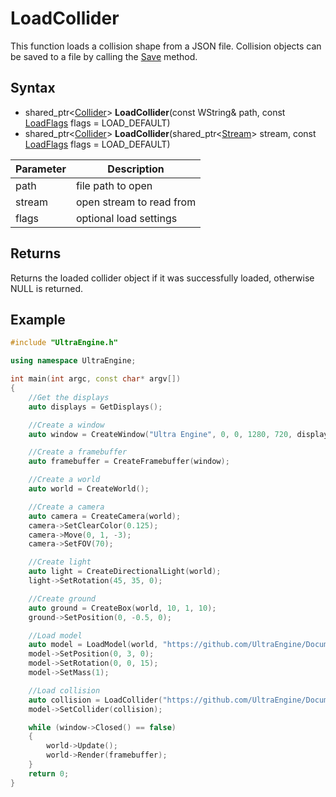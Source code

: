 # LoadCollider

This function loads a collision shape from a JSON file. Collision objects can be saved to a file by calling the [Save](Asset_Save.md) method.

## Syntax

- shared_ptr<[Collider](Collider.md)\> **LoadCollider**(const WString& path, const [LoadFlags](LoadFlags.md) flags = LOAD_DEFAULT)
- shared_ptr<[Collider](Collider.md)\> **LoadCollider**(shared_ptr<[Stream](Stream.md)\> stream, const [LoadFlags](LoadFlags.md) flags = LOAD_DEFAULT)

|Parameter|Description|
|---|---|
|path|file path to open|
|stream|open stream to read from|
|flags|optional load settings|

## Returns

Returns the loaded collider object if it was successfully loaded, otherwise NULL is returned.

## Example

```c++
#include "UltraEngine.h"

using namespace UltraEngine;

int main(int argc, const char* argv[])
{
    //Get the displays
    auto displays = GetDisplays();

    //Create a window
    auto window = CreateWindow("Ultra Engine", 0, 0, 1280, 720, displays[0], WINDOW_CENTER | WINDOW_TITLEBAR);

    //Create a framebuffer
    auto framebuffer = CreateFramebuffer(window);

    //Create a world
    auto world = CreateWorld();

    //Create a camera
    auto camera = CreateCamera(world);
    camera->SetClearColor(0.125);
    camera->Move(0, 1, -3);
    camera->SetFOV(70);

    //Create light
    auto light = CreateDirectionalLight(world);
    light->SetRotation(45, 35, 0);

    //Create ground
    auto ground = CreateBox(world, 10, 1, 10);
    ground->SetPosition(0, -0.5, 0);

    //Load model
    auto model = LoadModel(world, "https://github.com/UltraEngine/Documentation/raw/master/Assets/Models/Containers/crate01.glb");
    model->SetPosition(0, 3, 0);
    model->SetRotation(0, 0, 15);
    model->SetMass(1);

    //Load collision
    auto collision = LoadCollider("https://github.com/UltraEngine/Documentation/raw/master/Assets/Models/Containers/crate01.phy");
    model->SetCollider(collision);

    while (window->Closed() == false)
    {
        world->Update();
        world->Render(framebuffer);
    }
    return 0;
}
```
